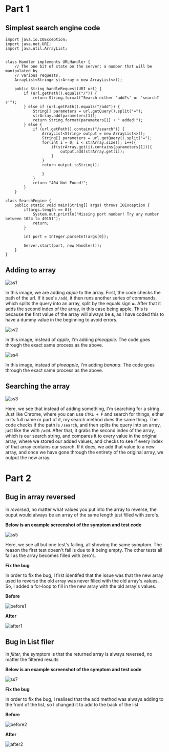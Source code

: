 # Part 1

## Simplest search engine code

```
import java.io.IOException;
import java.net.URI;
import java.util.ArrayList;


class Handler implements URLHandler {
    // The one bit of state on the server: a number that will be manipulated by
    // various requests.
    ArrayList<String> strArray = new ArrayList<>();

    public String handleRequest(URI url) {
        if (url.getPath().equals("/")) {
            return String.format("Search either 'add?s' or 'search?s'");
        } else if (url.getPath().equals("/add")) {
            String[] parameters = url.getQuery().split("=");
            strArray.add(parameters[1]);
            return String.format(parameters[1] + " added!");
        } else {
            if (url.getPath().contains("/search")) {
                ArrayList<String> output = new ArrayList<>();
                String[] parameters = url.getQuery().split("=");
                for(int i = 0; i < strArray.size(); i++){
                    if(strArray.get(i).contains(parameters[1])){
                        output.add(strArray.get(i));
                    }
                }
                return output.toString();
                
                }
            }
            return "404 Not Found!";
        }
    }

class SearchEngine {
    public static void main(String[] args) throws IOException {
        if(args.length == 0){
            System.out.println("Missing port number! Try any number between 1024 to 49151");
            return;
        }

        int port = Integer.parseInt(args[0]); 

        Server.start(port, new Handler());
    }
}
```

## Adding to array
![ss1](https://user-images.githubusercontent.com/53220531/195718773-50d8dccc-86a3-4724-9601-83795b9aadcb.png)

In this image, we are adding _apple_ to the array. First, the code checks the path of the url. If it see's `/add`, it then runs another series of commands, which splits the query into an array, split by the equals sign **=**. After that it adds the second index of the array, in this case being apple. This is because the first value of the array will always be **s**, as I have coded this to have a dummy value in the beginning to avoid errors.

![ss2](https://user-images.githubusercontent.com/53220531/195718793-97cff673-68e0-418e-a0fe-2c5498e63347.png)

In this image, instead of _apple_, I'm adding _pineapple_. The code goes through the exact same process as the above.

![ss4](https://user-images.githubusercontent.com/53220531/195718865-a94994e8-0284-4b2a-9276-83319d2c2ac3.png)

In this image, instead of _pineapple_, I'm adding _banana_. The code goes through the exact same process as the above.

## Searching the array

![ss3](https://user-images.githubusercontent.com/53220531/195718832-4015913a-49c9-4906-9664-782282d7b732.png)

Here, we see that instead of adding something, I'm searching for a string. Just like Chrome, where you can use `CTRL + F` and search for things, either in its full name or part of it, my search method does the same thing. The code checks if the path is `/search`, and then splits the query into an array, just like the with `/add`. After that, it grabs the second index of the array, which is our search string, and compares it to every value in the original array, where we stored our added values, and checks to see if every index of that array contains our search. If it does, we add that value to a new array, and once we have gone through the entirety of the original array, we output the new array.




# Part 2

## Bug in array reversed

In _reversed_, no matter what values you put into the array to reverse, the ouput would always be an array of the same length just filled with zero's.

**Below is an example screenshot of the symptom and test code**

![ss5](https://user-images.githubusercontent.com/53220531/195718909-fbd9c831-2c6f-4992-8310-4b350ba25551.png)

Here, we see all but one test's failing, all showing the same symptom. The reason the first test doesn't fail is due to it being empty. The other tests all fail as the array becomes filled with zero's.

**Fix the bug**

In order to fix the bug, I first identifed that the issue was that the new array used to reverse the old array was never filled with the old array's values. So, I added a for-loop to fill in the new array with the old array's values.

**Before**

![before1](https://user-images.githubusercontent.com/53220531/195718921-d1419b3e-bda4-4a5b-a5b9-0b66daafcda7.png)

**After**

![after1](https://user-images.githubusercontent.com/53220531/195718959-6ca3b347-86c6-48a5-ba0b-3fb9d2d4b46f.png)

## Bug in List filer

In _filter_, the symptom is that the returned array is always reversed, no matter the filtered results

**Below is an example screenshot of the symptom and test code**

![ss7](https://user-images.githubusercontent.com/53220531/195718985-80d9adc6-0b23-4add-bb31-b29f1ec83590.png)

**Fix the bug**

In order to fix the bug, I realised that the add method was always adding to the front of the list, so I changed it to add to the back of the list

**Before**

![before2](https://user-images.githubusercontent.com/53220531/195719008-97789298-1aca-4af6-a2ff-c5d548bd419d.png)

**After**

![after2](https://user-images.githubusercontent.com/53220531/195719021-c7132e31-e0e0-43e2-a4ba-d23b1be04cb1.png)

